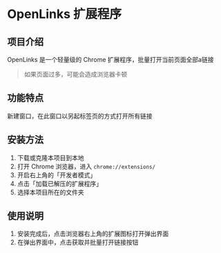 # OpenLinks 扩展程序

## 项目介绍
OpenLinks 是一个轻量级的 Chrome 扩展程序，批量打开当前页面全部a链接
>如果页面过多，可能会造成浏览器卡顿


## 功能特点
新建窗口，在此窗口以另起标签页的方式打开所有链接


## 安装方法
1. 下载或克隆本项目到本地
2. 打开 Chrome 浏览器，进入 `chrome://extensions/`
3. 开启右上角的「开发者模式」
4. 点击「加载已解压的扩展程序」
5. 选择本项目所在的文件夹

## 使用说明
1. 安装完成后，点击浏览器右上角的扩展图标打开弹出界面
2. 在弹出界面中，点击获取并批量打开链接按钮

